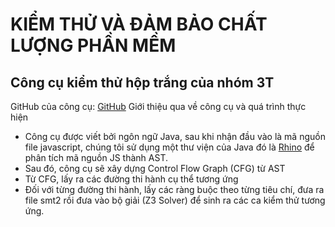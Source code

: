 # KIỂM THỬ VÀ ĐẢM BẢO CHẤT LƯỢNG PHẦN MỀM
## Công cụ kiểm thử hộp trắng của nhóm 3T
GitHub của công cụ: [GitHub](https://github.com/batu4404/js-data-flow-testing) 
Giới thiệu qua về công cụ và quá trình thực hiện  
- Công cụ được viết bởi ngôn ngữ Java, sau khi nhận đầu vào là mã nguồn file javascript, chúng tôi sử dụng một thư viện của Java đó là [Rhino](https://developer.mozilla.org/en-US/docs/Mozilla/Projects/Rhino) để phân tích mã nguồn JS thành AST.
- Sau đó, công cụ sẽ xây dựng Control Flow Graph (CFG) từ AST
- Từ CFG, lấy ra các đường thi hành cụ thể tương ứng
- Đối với từng đường thi hành, lấy các ràng buộc theo từng tiêu chí, đưa ra file smt2 rồi đưa vào bộ giải (Z3 Solver) để sinh ra các ca kiểm thử tương ứng.

